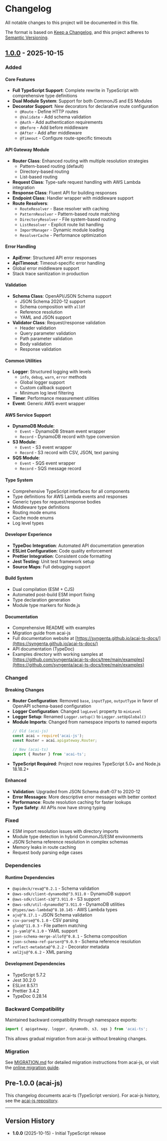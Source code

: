 # Changelog

All notable changes to this project will be documented in this file.

The format is based on [Keep a Changelog](https://keepachangelog.com/en/1.0.0/),
and this project adheres to [Semantic Versioning](https://semver.org/spec/v2.0.0.html).

## [1.0.0] - 2025-10-15

### Added

#### Core Features
- **Full TypeScript Support**: Complete rewrite in TypeScript with comprehensive type definitions
- **Dual Module System**: Support for both CommonJS and ES Modules
- **Decorator Support**: New decorators for declarative route configuration
  - `@Route` - Define HTTP routes
  - `@Validate` - Add schema validation
  - `@Auth` - Add authentication requirements
  - `@Before` - Add before middleware
  - `@After` - Add after middleware
  - `@Timeout` - Configure route-specific timeouts

#### API Gateway Module
- **Router Class**: Enhanced routing with multiple resolution strategies
  - Pattern-based routing (default)
  - Directory-based routing
  - List-based routing
- **Request Class**: Type-safe request handling with AWS Lambda integration
- **Response Class**: Fluent API for building responses
- **Endpoint Class**: Handler wrapper with middleware support
- **Route Resolvers**:
  - `RouteResolver` - Base resolver with caching
  - `PatternResolver` - Pattern-based route matching
  - `DirectoryResolver` - File system-based routing
  - `ListResolver` - Explicit route list handling
  - `ImportManager` - Dynamic module loading
  - `ResolverCache` - Performance optimization

#### Error Handling
- **ApiError**: Structured API error responses
- **ApiTimeout**: Timeout-specific error handling
- Global error middleware support
- Stack trace sanitization in production

#### Validation
- **Schema Class**: OpenAPI/JSON Schema support
  - JSON Schema 2020-12 support
  - Schema composition with `allOf`
  - Reference resolution
  - YAML and JSON support
- **Validator Class**: Request/response validation
  - Header validation
  - Query parameter validation
  - Path parameter validation
  - Body validation
  - Response validation

#### Common Utilities
- **Logger**: Structured logging with levels
  - `info`, `debug`, `warn`, `error` methods
  - Global logger support
  - Custom callback support
  - Minimum log level filtering
- **Timer**: Performance measurement utilities
- **Event**: Generic AWS event wrapper

#### AWS Service Support
- **DynamoDB Module**:
  - `Event` - DynamoDB Stream event wrapper
  - `Record` - DynamoDB record with type conversion
- **S3 Module**:
  - `Event` - S3 event wrapper
  - `Record` - S3 record with CSV, JSON, text parsing
- **SQS Module**:
  - `Event` - SQS event wrapper
  - `Record` - SQS message record

#### Type System
- Comprehensive TypeScript interfaces for all components
- Type definitions for AWS Lambda events and responses
- Generic types for request/response bodies
- Middleware type definitions
- Routing mode enums
- Cache mode enums
- Log level types

#### Developer Experience
- **TypeDoc Integration**: Automated API documentation generation
- **ESLint Configuration**: Code quality enforcement
- **Prettier Integration**: Consistent code formatting
- **Jest Testing**: Unit test framework setup
- **Source Maps**: Full debugging support

#### Build System
- Dual compilation (ESM + CJS)
- Automated post-build ESM import fixing
- Type declaration generation
- Module type markers for Node.js

#### Documentation
- Comprehensive README with examples
- Migration guide from acai-js
- Full documentation website at [https://syngenta.github.io/acai-ts-docs/](https://syngenta.github.io/acai-ts-docs/)
- API documentation (TypeDoc)
- Examples directory with working samples at [https://github.com/syngenta/acai-ts-docs/tree/main/examples](https://github.com/syngenta/acai-ts-docs/tree/main/examples)

### Changed

#### Breaking Changes
- **Router Configuration**: Removed `base`, `inputType`, `outputType` in favor of OpenAPI schema-based configuration
- **Logger Configuration**: Changed `logLevel` property to `minLevel`
- **Logger Setup**: Renamed `Logger.setup()` to `Logger.setUpGlobal()`
- **Module Imports**: Changed from namespace imports to named exports
  ```typescript
  // Old (acai-js)
  const acai = require('acai-js');
  const Router = acai.apigateway.Router;

  // New (acai-ts)
  import { Router } from 'acai-ts';
  ```
- **TypeScript Required**: Project now requires TypeScript 5.0+ and Node.js 18.18.2+

#### Enhanced
- **Validation**: Upgraded from JSON Schema draft-07 to 2020-12
- **Error Messages**: More descriptive error messages with better context
- **Performance**: Route resolution caching for faster lookups
- **Type Safety**: All APIs now have strong typing

### Fixed
- ESM import resolution issues with directory imports
- Module type detection in hybrid CommonJS/ESM environments
- JSON Schema reference resolution in complex schemas
- Memory leaks in route caching
- Request body parsing edge cases

### Dependencies

#### Runtime Dependencies
- `@apideck/reva@^0.2.1` - Schema validation
- `@aws-sdk/client-dynamodb@^3.911.0` - DynamoDB support
- `@aws-sdk/client-s3@^3.911.0` - S3 support
- `@aws-sdk/util-dynamodb@^3.911.0` - DynamoDB utilities
- `@types/aws-lambda@^8.10.145` - AWS Lambda types
- `ajv@^8.17.1` - JSON Schema validation
- `csv-parse@^6.1.0` - CSV parsing
- `glob@^11.0.3` - File pattern matching
- `js-yaml@^4.1.0` - YAML support
- `json-schema-merge-allof@^0.8.1` - Schema composition
- `json-schema-ref-parser@^9.0.9` - Schema reference resolution
- `reflect-metadata@^0.2.2` - Decorator metadata
- `xml2js@^0.6.2` - XML parsing

#### Development Dependencies
- TypeScript 5.7.2
- Jest 30.2.0
- ESLint 8.57.1
- Prettier 3.4.2
- TypeDoc 0.28.14

### Backward Compatibility

Maintained backward compatibility through namespace exports:
```typescript
import { apigateway, logger, dynamodb, s3, sqs } from 'acai-ts';
```

This allows gradual migration from acai-js without breaking changes.

### Migration

See [MIGRATION.md](./MIGRATION.md) for detailed migration instructions from acai-js, or visit the [online migration guide](https://syngenta.github.io/acai-ts-docs/changes/).

## Pre-1.0.0 (acai-js)

This changelog documents acai-ts (TypeScript version). For acai-js history, see the [acai-js repository](https://github.com/wparad/acai-js).

---

## Version History

- **1.0.0** (2025-10-15) - Initial TypeScript release

[1.0.0]: https://github.com/anthropics/acai-ts/releases/tag/v1.0.0
